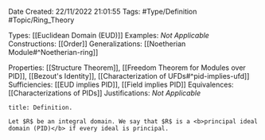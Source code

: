<div class="topSpace"></div>

Date Created: 22/11/2022 21:01:55
Tags: #Type/Definition #Topic/Ring_Theory

Types: [[Euclidean Domain (EUD)]]
Examples: <i>Not Applicable</i>
Constructions: [[Order]]
Generalizations: [[Noetherian Module#^Noetherian-ring]]

Properties: [[Structure Theorem]], [[Freedom Theorem for Modules over PID]], [[Bezout's Identity]], [[Characterization of UFDs#^pid-implies-ufd]]
Sufficiencies: [[EUD implies PID]], [[Field implies PID]]
Equivalences: [[Characterizations of PIDs]]
Justifications: <i>Not Applicable</i>

``` ad-Definition
title: Definition.

Let $R$ be an integral domain. We say that $R$ is a <b>principal ideal domain (PID)</b> if every ideal is principal.

```
